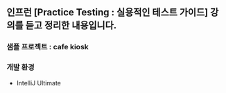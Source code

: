 ## 인프런 [Practice Testing : 실용적인 테스트 가이드] 강의를 듣고 정리한 내용입니다. 
### 샘플 프로젝트 : cafe kiosk
### 개발 환경 
- IntelliJ Ultimate 
